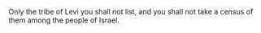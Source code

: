 Only the tribe of Levi you shall not list, and you shall not take a census of them among the people of Israel.
